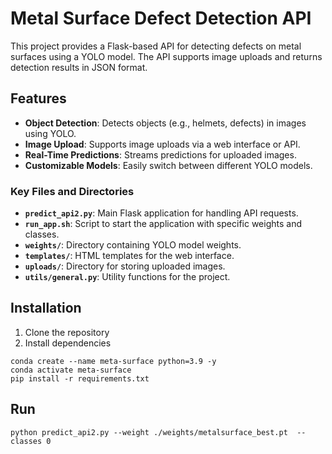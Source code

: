 # Metal Surface Defect Detection API

This project provides a Flask-based API for detecting defects on metal surfaces using a YOLO model. The API supports image uploads and returns detection results in JSON format.

## Features

- **Object Detection**: Detects objects (e.g., helmets, defects) in images using YOLO.
- **Image Upload**: Supports image uploads via a web interface or API.
- **Real-Time Predictions**: Streams predictions for uploaded images.
- **Customizable Models**: Easily switch between different YOLO models.

### Key Files and Directories

- **`predict_api2.py`**: Main Flask application for handling API requests.
- **`run_app.sh`**: Script to start the application with specific weights and classes.
- **`weights/`**: Directory containing YOLO model weights.
- **`templates/`**: HTML templates for the web interface.
- **`uploads/`**: Directory for storing uploaded images.
- **`utils/general.py`**: Utility functions for the project.

## Installation

1. Clone the repository
2. Install dependencies
```
conda create --name meta-surface python=3.9 -y
conda activate meta-surface
pip install -r requirements.txt
```

## Run
```
python predict_api2.py --weight ./weights/metalsurface_best.pt  --classes 0
```


